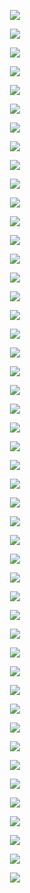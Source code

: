 <p align="center"> <img src= 'all_figs/DLGN(n_h_l=5,n_n=128,Run=1,Epoch=00000,step=000,UnLearned,train_loss=0.693,train_acc=48.67,test_loss=0.694,test_acc=47.04).png' /> </p>
<p align="center"> <img src= 'all_figs/DLGN(n_h_l=5,n_n=128,Run=1,Epoch=00001,step=003,Learned,train_loss=0.693,train_acc=48.67,test_loss=0.693,test_acc=47.04).png' /> </p>
<p align="center"> <img src= 'all_figs/DLGN(n_h_l=5,n_n=128,Run=1,Epoch=00001,step=006,Learned,train_loss=0.693,train_acc=48.67,test_loss=0.693,test_acc=47.04).png' /> </p>
<p align="center"> <img src= 'all_figs/DLGN(n_h_l=5,n_n=128,Run=1,Epoch=00001,step=009,Learned,train_loss=0.693,train_acc=48.67,test_loss=0.693,test_acc=47.04).png' /> </p>
<p align="center"> <img src= 'all_figs/DLGN(n_h_l=5,n_n=128,Run=1,Epoch=00001,step=012,Learned,train_loss=0.693,train_acc=48.67,test_loss=0.693,test_acc=47.04).png' /> </p>
<p align="center"> <img src= 'all_figs/DLGN(n_h_l=5,n_n=128,Run=1,Epoch=00001,step=015,Learned,train_loss=0.693,train_acc=48.62,test_loss=0.693,test_acc=46.92).png' /> </p>
<p align="center"> <img src= 'all_figs/DLGN(n_h_l=5,n_n=128,Run=1,Epoch=00001,step=018,Learned,train_loss=0.693,train_acc=48.29,test_loss=0.693,test_acc=46.54).png' /> </p>
<p align="center"> <img src= 'all_figs/DLGN(n_h_l=5,n_n=128,Run=1,Epoch=00001,step=021,Learned,train_loss=0.693,train_acc=47.0,test_loss=0.693,test_acc=46.08).png' /> </p>
<p align="center"> <img src= 'all_figs/DLGN(n_h_l=5,n_n=128,Run=1,Epoch=00001,step=024,Learned,train_loss=0.693,train_acc=48.0,test_loss=0.693,test_acc=45.5).png' /> </p>
<p align="center"> <img src= 'all_figs/DLGN(n_h_l=5,n_n=128,Run=1,Epoch=00001,step=027,Learned,train_loss=0.693,train_acc=51.38,test_loss=0.693,test_acc=47.29).png' /> </p>
<p align="center"> <img src= 'all_figs/DLGN(n_h_l=5,n_n=128,Run=1,Epoch=00001,step=030,Learned,train_loss=0.693,train_acc=56.04,test_loss=0.693,test_acc=52.62).png' /> </p>
<p align="center"> <img src= 'all_figs/DLGN(n_h_l=5,n_n=128,Run=1,Epoch=00001,step=033,Learned,train_loss=0.693,train_acc=57.0,test_loss=0.693,test_acc=55.88).png' /> </p>
<p align="center"> <img src= 'all_figs/DLGN(n_h_l=5,n_n=128,Run=1,Epoch=00001,step=036,Learned,train_loss=0.693,train_acc=64.83,test_loss=0.693,test_acc=64.62).png' /> </p>
<p align="center"> <img src= 'all_figs/DLGN(n_h_l=5,n_n=128,Run=1,Epoch=00002,step=003,Learned,train_loss=0.693,train_acc=66.12,test_loss=0.693,test_acc=65.83).png' /> </p>
<p align="center"> <img src= 'all_figs/DLGN(n_h_l=5,n_n=128,Run=1,Epoch=00002,step=006,Learned,train_loss=0.693,train_acc=65.92,test_loss=0.693,test_acc=65.46).png' /> </p>
<p align="center"> <img src= 'all_figs/DLGN(n_h_l=5,n_n=128,Run=1,Epoch=00002,step=009,Learned,train_loss=0.692,train_acc=65.83,test_loss=0.693,test_acc=65.04).png' /> </p>
<p align="center"> <img src= 'all_figs/DLGN(n_h_l=5,n_n=128,Run=1,Epoch=00002,step=012,Learned,train_loss=0.692,train_acc=64.17,test_loss=0.692,test_acc=63.71).png' /> </p>
<p align="center"> <img src= 'all_figs/DLGN(n_h_l=5,n_n=128,Run=1,Epoch=00002,step=015,Learned,train_loss=0.692,train_acc=64.33,test_loss=0.692,test_acc=63.62).png' /> </p>
<p align="center"> <img src= 'all_figs/DLGN(n_h_l=5,n_n=128,Run=1,Epoch=00002,step=018,Learned,train_loss=0.692,train_acc=63.67,test_loss=0.692,test_acc=62.67).png' /> </p>
<p align="center"> <img src= 'all_figs/DLGN(n_h_l=5,n_n=128,Run=1,Epoch=00002,step=021,Learned,train_loss=0.692,train_acc=60.96,test_loss=0.692,test_acc=61.21).png' /> </p>
<p align="center"> <img src= 'all_figs/DLGN(n_h_l=5,n_n=128,Run=1,Epoch=00002,step=024,Learned,train_loss=0.692,train_acc=59.42,test_loss=0.692,test_acc=59.08).png' /> </p>
<p align="center"> <img src= 'all_figs/DLGN(n_h_l=5,n_n=128,Run=1,Epoch=00002,step=027,Learned,train_loss=0.692,train_acc=58.38,test_loss=0.692,test_acc=58.75).png' /> </p>
<p align="center"> <img src= 'all_figs/DLGN(n_h_l=5,n_n=128,Run=1,Epoch=00002,step=030,Learned,train_loss=0.692,train_acc=57.5,test_loss=0.692,test_acc=57.12).png' /> </p>
<p align="center"> <img src= 'all_figs/DLGN(n_h_l=5,n_n=128,Run=1,Epoch=00002,step=033,Learned,train_loss=0.692,train_acc=56.17,test_loss=0.692,test_acc=55.96).png' /> </p>
<p align="center"> <img src= 'all_figs/DLGN(n_h_l=5,n_n=128,Run=1,Epoch=00002,step=036,Learned,train_loss=0.692,train_acc=56.17,test_loss=0.691,test_acc=56.12).png' /> </p>
<p align="center"> <img src= 'all_figs/DLGN(n_h_l=5,n_n=128,Run=1,Epoch=00003,step=038,Learned,train_loss=0.688,train_acc=60.54,test_loss=0.688,test_acc=59.62).png' /> </p>
<p align="center"> <img src= 'all_figs/DLGN(n_h_l=5,n_n=128,Run=1,Epoch=00004,step=038,Learned,train_loss=0.68,train_acc=63.83,test_loss=0.68,test_acc=63.54).png' /> </p>
<p align="center"> <img src= 'all_figs/DLGN(n_h_l=5,n_n=128,Run=1,Epoch=00005,step=038,Learned,train_loss=0.658,train_acc=65.21,test_loss=0.659,test_acc=65.42).png' /> </p>
<p align="center"> <img src= 'all_figs/DLGN(n_h_l=5,n_n=128,Run=1,Epoch=00006,step=038,Learned,train_loss=0.624,train_acc=66.08,test_loss=0.629,test_acc=66.04).png' /> </p>
<p align="center"> <img src= 'all_figs/DLGN(n_h_l=5,n_n=128,Run=1,Epoch=00007,step=038,Learned,train_loss=0.595,train_acc=67.04,test_loss=0.6,test_acc=66.29).png' /> </p>
<p align="center"> <img src= 'all_figs/DLGN(n_h_l=5,n_n=128,Run=1,Epoch=00008,step=038,Learned,train_loss=0.573,train_acc=67.75,test_loss=0.576,test_acc=67.58).png' /> </p>
<p align="center"> <img src= 'all_figs/DLGN(n_h_l=5,n_n=128,Run=1,Epoch=00009,step=038,Learned,train_loss=0.56,train_acc=67.75,test_loss=0.56,test_acc=67.46).png' /> </p>
<p align="center"> <img src= 'all_figs/DLGN(n_h_l=5,n_n=128,Run=1,Epoch=00010,step=038,Learned,train_loss=0.547,train_acc=67.38,test_loss=0.547,test_acc=67.04).png' /> </p>
<p align="center"> <img src= 'all_figs/DLGN(n_h_l=5,n_n=128,Run=1,Epoch=00020,step=038,Learned,train_loss=0.463,train_acc=72.58,test_loss=0.465,test_acc=73.17).png' /> </p>
<p align="center"> <img src= 'all_figs/DLGN(n_h_l=5,n_n=128,Run=1,Epoch=00030,step=038,Learned,train_loss=0.446,train_acc=75.0,test_loss=0.449,test_acc=74.54).png' /> </p>
<p align="center"> <img src= 'all_figs/DLGN(n_h_l=5,n_n=128,Run=1,Epoch=00040,step=038,Learned,train_loss=0.44,train_acc=75.08,test_loss=0.444,test_acc=74.96).png' /> </p>
<p align="center"> <img src= 'all_figs/DLGN(n_h_l=5,n_n=128,Run=1,Epoch=00050,step=038,Learned,train_loss=0.438,train_acc=75.04,test_loss=0.442,test_acc=74.62).png' /> </p>
<p align="center"> <img src= 'all_figs/DLGN(n_h_l=5,n_n=128,Run=1,Epoch=00060,step=038,Learned,train_loss=0.434,train_acc=75.08,test_loss=0.439,test_acc=74.71).png' /> </p>
<p align="center"> <img src= 'all_figs/DLGN(n_h_l=5,n_n=128,Run=1,Epoch=00070,step=038,Learned,train_loss=0.431,train_acc=75.29,test_loss=0.438,test_acc=75.04).png' /> </p>
<p align="center"> <img src= 'all_figs/DLGN(n_h_l=5,n_n=128,Run=1,Epoch=00080,step=038,Learned,train_loss=0.427,train_acc=75.67,test_loss=0.435,test_acc=75.0).png' /> </p>
<p align="center"> <img src= 'all_figs/DLGN(n_h_l=5,n_n=128,Run=1,Epoch=00090,step=038,Learned,train_loss=0.424,train_acc=75.5,test_loss=0.435,test_acc=74.96).png' /> </p>
<p align="center"> <img src= 'all_figs/DLGN(n_h_l=5,n_n=128,Run=1,Epoch=00100,step=038,Learned,train_loss=0.42,train_acc=75.88,test_loss=0.431,test_acc=75.46).png' /> </p>
<p align="center"> <img src= 'all_figs/DLGN(n_h_l=5,n_n=128,Run=1,Epoch=00200,step=038,Learned,train_loss=0.306,train_acc=86.12,test_loss=0.335,test_acc=83.88).png' /> </p>
<p align="center"> <img src= 'all_figs/DLGN(n_h_l=5,n_n=128,Run=1,Epoch=00300,step=038,Learned,train_loss=0.093,train_acc=96.38,test_loss=0.167,test_acc=93.04).png' /> </p>
<p align="center"> <img src= 'all_figs/DLGN(n_h_l=5,n_n=128,Run=1,Epoch=00400,step=038,Learned,train_loss=0.043,train_acc=98.71,test_loss=0.165,test_acc=94.04).png' /> </p>
<p align="center"> <img src= 'all_figs/DLGN(n_h_l=5,n_n=128,Run=1,Epoch=00500,step=038,Learned,train_loss=0.03,train_acc=99.08,test_loss=0.225,test_acc=94.33).png' /> </p>
<p align="center"> <img src= 'all_figs/DLGN(n_h_l=5,n_n=128,Run=1,Epoch=00600,step=038,Learned,train_loss=0.017,train_acc=99.46,test_loss=0.262,test_acc=93.83).png' /> </p>
